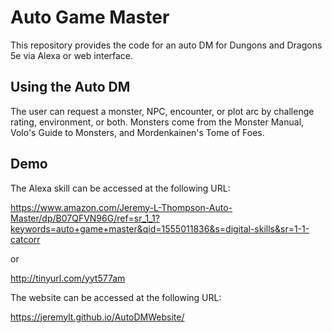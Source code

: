 # Auto Game Master

This repository provides the code for an auto DM for Dungons and Dragons 5e via Alexa or web interface.

## Using the Auto DM

The user can request a monster, NPC, encounter, or plot arc by challenge rating, environment, or both. Monsters come from the Monster Manual, Volo's Guide to Monsters, and Mordenkainen's Tome of Foes.

## Demo

The Alexa skill can be accessed at the following URL:

https://www.amazon.com/Jeremy-L-Thompson-Auto-Master/dp/B07QFVN96G/ref=sr_1_1?keywords=auto+game+master&qid=1555011836&s=digital-skills&sr=1-1-catcorr

or

http://tinyurl.com/yyt577am

The website can be accessed at the following URL:

https://jeremylt.github.io/AutoDMWebsite/
